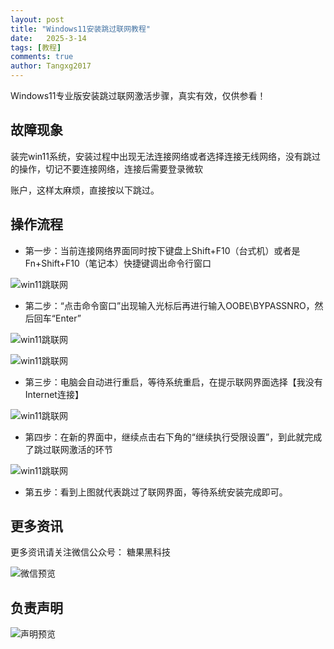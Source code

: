 ```yaml
---
layout: post
title: "Windows11安装跳过联网教程"
date:   2025-3-14
tags: [教程]
comments: true
author: Tangxg2017
---
```


Windows11专业版安装跳过联网激活步骤，真实有效，仅供参看！

<!-- more -->

## 故障现象

装完win11系统，安装过程中出现无法连接网络或者选择连接无线网络，没有跳过的操作，切记不要连接网络，连接后需要登录微软

账户，这样太麻烦，直接按以下跳过。

## 操作流程

- 第一步：当前连接网络界面同时按下键盘上Shift+F10（台式机）或者是 Fn+Shift+F10（笔记本）快捷键调出命令行窗口

![win11跳联网](https://tangxg2017.github.io/images/win11-skip-net-1.png)

- 第二步：“点击命令窗口”出现输入光标后再进行输入OOBE\BYPASSNRO，然后回车“Enter”

![win11跳联网](https://tangxg2017.github.io/images/win11-skip-net-2.png)

![win11跳联网](https://tangxg2017.github.io/images/win11-skip-net-3.png)

- 第三步：电脑会自动进行重启，等待系统重启，在提示联网界面选择【我没有Internet连接】

![win11跳联网](https://tangxg2017.github.io/images/win11-skip-net-4.png)

- 第四步：在新的界面中，继续点击右下角的“继续执行受限设置”，到此就完成了跳过联网激活的环节

![win11跳联网](https://tangxg2017.github.io/images/win11-skip-net-5.png)

- 第五步：看到上图就代表跳过了联网界面，等待系统安装完成即可。

## 更多资讯

更多资讯请关注微信公众号： 糖果黑科技

![微信预览](https://tangxg2017.github.io/images/wechat.png)

## 负责声明

![声明预览](https://tangxg2017.github.io/images/shengming.png)

